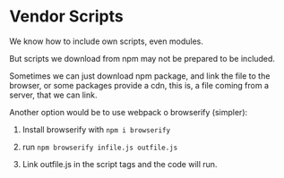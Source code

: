 # Vendor Scripts
We know how to include own scripts, even modules.

But scripts we download from npm may not be prepared to be included.

Sometimes we can just download npm package, and link the file to the browser, or some packages 
provide a cdn, this is, a file coming from a server, that we can link.

Another option would be to use webpack o browserify (simpler):

1. Install browserify with `npm i browserify`

2. run `npm browserify infile.js outfile.js`

3. Link outfile.js in the script tags and the code will run.


